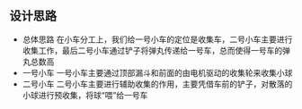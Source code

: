 ## 设计思路
+ 总体思路
在小车分工上，我们给一号小车的定位是收集车，二号小车主要进行收集工作，最后二号小车通过铲子将弹丸传递给一号车，总而使得一号车的弹丸总数高
+ 一号小车
一号小车主要通过顶部漏斗和前面的由电机驱动的收集轮来收集小球
+ 二号小车
 二号小车主要进行辅助收集的作用，主要凭借车前的铲子，对散落的小球进行预收集，将球“喂”给一号车
 
